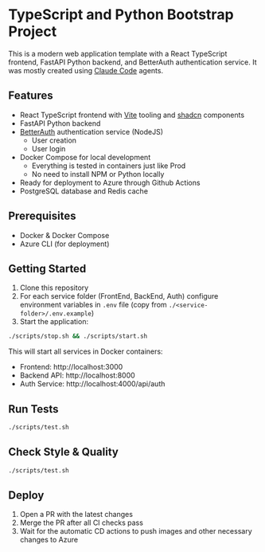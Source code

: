 # TypeScript and Python Bootstrap Project

This is a modern web application template with a React TypeScript frontend, FastAPI Python backend, and BetterAuth authentication service. It was mostly created using [Claude Code](https://docs.anthropic.com/en/docs/agents-and-tools/claude-code/overview) agents.

## Features

- React TypeScript frontend with [Vite](https://vite.dev/guide/) tooling and [shadcn](https://ui.shadcn.com/) components
- FastAPI Python backend
- [BetterAuth](www.better-auth.com/docs) authentication service (NodeJS)
  - User creation
  - User login
- Docker Compose for local development
  - Everything is tested in containers just like Prod
  - No need to install NPM or Python locally
- Ready for deployment to Azure through Github Actions
- PostgreSQL database and Redis cache

## Prerequisites

- Docker & Docker Compose
- Azure CLI (for deployment)

## Getting Started

1. Clone this repository
2. For each service folder (FrontEnd, BackEnd, Auth) configure environment variables in `.env` file (copy from `./<service-folder>/.env.example`)
3. Start the application:

```bash
./scripts/stop.sh && ./scripts/start.sh
```

This will start all services in Docker containers:

- Frontend: http://localhost:3000
- Backend API: http://localhost:8000
- Auth Service: http://localhost:4000/api/auth

## Run Tests

```bash
./scripts/test.sh
```

## Check Style & Quality

```bash
./scripts/test.sh
```

## Deploy

1. Open a PR with the latest changes
2. Merge the PR after all CI checks pass
3. Wait for the automatic CD actions to push images and other necessary changes to Azure
